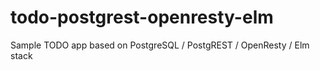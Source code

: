 # todo-postgrest-openresty-elm
Sample TODO app based on PostgreSQL / PostgREST / OpenResty / Elm stack
